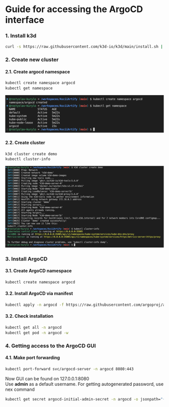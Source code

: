 # Guide for accessing the ArgoCD interface

### 1. Install k3d

```bash
curl -s https://raw.githubusercontent.com/k3d-io/k3d/main/install.sh | bash
```

### 2. Create new cluster

#### 2.1. Create argocd namespace

```bash
kubectl create namespace argocd
kubectl get namespace
```
![screenshot](poc_2.png)

#### 2.2. Create cluster

```bash
k3d cluster create demo
kubectl cluster-info
```
![screenshot](poc_1.png)

### 3. Install ArgoCD

#### 3.1. Create ArgoCD namespace

```bash
kubectl create namespace argocd
```

#### 3.2. Install ArgoCD via manifest

```bash
kubectl apply -n argocd -f https://raw.githubusercontent.com/argoproj/argo-cd/stable/manifests/install.yaml
```

#### 3.2. Check installation

```bash
kubectl get all -n argocd
kubectl get pod -n argocd -w
```

### 4. Getting access to the ArgoCD GUI

#### 4.1. Make port forwarding

```bash
kubectl port-forward svc/argocd-server -n argocd 8080:443
```
Now GUI can be found on 127.0.0.1:8080<br />
Use **admin** as a default username. For getting autogenerated password, use nex command

```bash
kubectl get secret argocd-initial-admin-secret -n argocd -o jsonpath="{.data.password}" | base64 -d; echo
```
